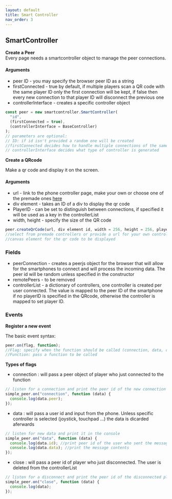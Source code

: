 ```yaml
---
layout: default
title: Smart Controller
nav_order: 3
---
```


## SmartController

**Create a Peer** <br>
Every page needs a smartcontroller object to manage the peer connections.

#### Arguments

- peer ID - you may specify the browser peer ID as a string
- firstConnected - true by default, if multiple players scan a QR code with the same player ID only the first connection will be kept, if false then every new connection to that player ID will disconnect the previous one
- controllerInterface - creates a specific controller object

```javascript
const peer = new smartcontroller.SmartController(
  "id",
  (firstConnected = true),
  (controllerInterface = BaseController)
);
// parameters are optional:
// ID: if id isn't provided a random one will be created
//firstConnected decides how to handle multiple connections of the same player id
// controllerInterface decides what type of controller is generated
```

**Create a QRcode** <br>

Make a qr code and display it on the screen.

#### Arguments

- url - link to the phone controller page, make your own or choose one of the premade ones <a href ='https://github.com/SmartControllerJS/Controllers'>here</a>
- div element - takes an ID of a div to display the qr code
- PlayerID - can be set to distinguish between connections, if specified it will be used as a key in the controllerList
- width, height - specify the size of the QR code

```javascript
peer.createQrCode(url, div element id, width = 256, height = 256, playerID = null);
//select from premade controllers or provide a url for your own controller
//canvas element for the qr code to be displayed
```

### Fields

- peerConnection - creates a peerjs object for the browser that will allow for the smartphones to connect and will process the incoming data. The peer id will be random unless specified in the constructor
- remotePeers - to be removed
- controllerList - a dictionary of controllers, one controller is created per user connected. The value is mapped to the peer ID of the smartphone if no playerID is specified in the QRcode, otherwise the controller is mapped to set player ID.

### Events

**Register a new event**

The basic event syntax:

```javascript
peer.on(flag, function);
//Flag: specify when the function should be called (connection, data, close)
//Function: pass a function to be called
```

**Types of flags**

- connection : will pass a peer object of player who just connected to the function

```javascript
// listen for a connection and print the peer id of the new connection in the console
simple_peer.on("connection", function (data) {
  console.log(data.peer);
});
```

- data : will pass a user id and input from the phone. Unless specific controller is selected (joystick, touchpad ...) the data is dicarded aferwards

```javascript
// listen for new data and print it in the console
simple_peer.on("data", function (data) {
  console.log(data.id); //print peer id of the user who sent the message
  console.log(data.data); //print the message contents
});
```

- close : will pass a peer id of player who just disconnected. The user is deleted from the controllerList

```javascript
// listen for a disconnect and print the peer id of the disconnected player in the console
simple_peer.on("close", function (data) {
  console.log(data);
});
```
